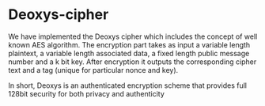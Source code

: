 # Deoxys-cipher
We have implemented the Deoxys cipher which includes the concept of well known AES algorithm. The encryption part takes as input a variable length plaintext, a variable length associated data, a fixed length public message number and a k bit key.  After encryption it outputs the corresponding cipher text and a tag (unique for particular nonce and key).

In short, Deoxys is an authenticated encryption scheme that provides full 128bit security for both privacy and authenticity
